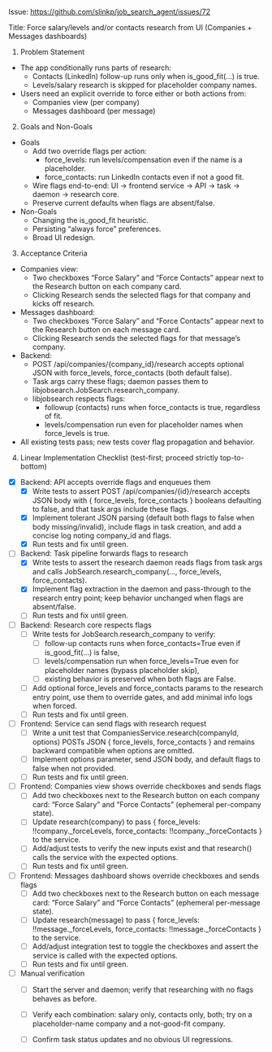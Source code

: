 Issue: https://github.com/slinkp/job_search_agent/issues/72

Title: Force salary/levels and/or contacts research from UI (Companies + Messages dashboards)

1) Problem Statement
- The app conditionally runs parts of research:
  - Contacts (LinkedIn) follow-up runs only when is_good_fit(...) is true.
  - Levels/salary research is skipped for placeholder company names.
- Users need an explicit override to force either or both actions from:
  - Companies view (per company)
  - Messages dashboard (per message)

2) Goals and Non-Goals
- Goals
  - Add two override flags per action:
    - force_levels: run levels/compensation even if the name is a placeholder.
    - force_contacts: run LinkedIn contacts even if not a good fit.
  - Wire flags end-to-end: UI → frontend service → API → task → daemon → research core.
  - Preserve current defaults when flags are absent/false.
- Non-Goals
  - Changing the is_good_fit heuristic.
  - Persisting “always force” preferences.
  - Broad UI redesign.

3) Acceptance Criteria
- Companies view:
  - Two checkboxes “Force Salary” and “Force Contacts” appear next to the Research button on each company card.
  - Clicking Research sends the selected flags for that company and kicks off research.
- Messages dashboard:
  - Two checkboxes “Force Salary” and “Force Contacts” appear next to the Research button on each message card.
  - Clicking Research sends the selected flags for that message’s company.
- Backend:
  - POST /api/companies/{company_id}/research accepts optional JSON with force_levels, force_contacts (both default false).
  - Task args carry these flags; daemon passes them to libjobsearch.JobSearch.research_company.
  - libjobsearch respects flags:
    - followup (contacts) runs when force_contacts is true, regardless of fit.
    - levels/compensation run even for placeholder names when force_levels is true.
- All existing tests pass; new tests cover flag propagation and behavior.

4) Linear Implementation Checklist (test-first; proceed strictly top-to-bottom)

- [x] Backend: API accepts override flags and enqueues them
  - [x] Write tests to assert POST /api/companies/{id}/research accepts JSON body with { force_levels, force_contacts } booleans defaulting to false, and that task args include these flags.
  - [x] Implement tolerant JSON parsing (default both flags to false when body missing/invalid), include flags in task creation, and add a concise log noting company_id and flags.
  - [x] Run tests and fix until green.

- [ ] Backend: Task pipeline forwards flags to research
  - [x] Write tests to assert the research daemon reads flags from task args and calls JobSearch.research_company(..., force_levels, force_contacts).
  - [x] Implement flag extraction in the daemon and pass-through to the research entry point; keep behavior unchanged when flags are absent/false.
  - [ ] Run tests and fix until green.

- [ ] Backend: Research core respects flags
  - [ ] Write tests for JobSearch.research_company to verify:
    - [ ] follow-up contacts runs when force_contacts=True even if is_good_fit(...) is false,
    - [ ] levels/compensation run when force_levels=True even for placeholder names (bypass placeholder skip),
    - [ ] existing behavior is preserved when both flags are False.
  - [ ] Add optional force_levels and force_contacts params to the research entry point, use them to override gates, and add minimal info logs when forced.
  - [ ] Run tests and fix until green.

- [ ] Frontend: Service can send flags with research request
  - [ ] Write a unit test that CompaniesService.research(companyId, options) POSTs JSON { force_levels, force_contacts } and remains backward compatible when options are omitted.
  - [ ] Implement options parameter, send JSON body, and default flags to false when not provided.
  - [ ] Run tests and fix until green.

- [ ] Frontend: Companies view shows override checkboxes and sends flags
  - [ ] Add two checkboxes next to the Research button on each company card: “Force Salary” and “Force Contacts” (ephemeral per-company state).
  - [ ] Update research(company) to pass { force_levels: !!company._forceLevels, force_contacts: !!company._forceContacts } to the service.
  - [ ] Add/adjust tests to verify the new inputs exist and that research() calls the service with the expected options.
  - [ ] Run tests and fix until green.

- [ ] Frontend: Messages dashboard shows override checkboxes and sends flags
  - [ ] Add two checkboxes next to the Research button on each message card: “Force Salary” and “Force Contacts” (ephemeral per-message state).
  - [ ] Update research(message) to pass { force_levels: !!message._forceLevels, force_contacts: !!message._forceContacts } to the service.
  - [ ] Add/adjust integration test to toggle the checkboxes and assert the service is called with the expected options.
  - [ ] Run tests and fix until green.

- [ ] Manual verification
  - [ ] Start the server and daemon; verify that researching with no flags behaves as before.
  - [ ] Verify each combination: salary only, contacts only, both; try on a placeholder-name company and a not-good-fit company.
  - [ ] Confirm task status updates and no obvious UI regressions.

